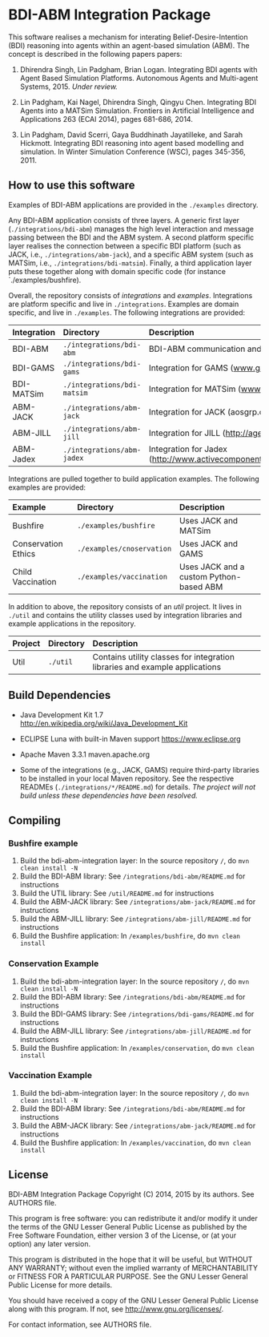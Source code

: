 # BDI-ABM Integration Package

This software realises a mechanism for interating 
Belief-Desire-Intention (BDI) reasoning into agents within an
agent-based simulation (ABM). The concept is described
in the following papers papers:

1. Dhirendra Singh, Lin Padgham, Brian Logan. 
   Integrating BDI agents with Agent Based Simulation Platforms.
   Autonomous Agents and Multi-agent Systems, 2015. 
   *Under review.*

2. Lin Padgham, Kai Nagel, Dhirendra Singh, Qingyu Chen.
   Integrating BDI Agents into a MATSim Simulation. 
   Frontiers in Artificial Intelligence and Applications 263 (ECAI 2014), 
   pages 681-686, 2014.

3. Lin Padgham, David Scerri, Gaya Buddhinath Jayatilleke, and Sarah Hickmott. 
   Integrating BDI reasoning into agent based modelling and simulation. 
   In Winter Simulation Conference (WSC), pages 345-356, 2011.



## How to use this software

Examples of BDI-ABM applications are provided in the `./examples` directory.

Any BDI-ABM application consists of three layers. A generic first layer
(`./integrations/bdi-abm`) manages the high level interaction and message
passing between the BDI and the ABM system. A second platform specific
layer realises the connection between a specific BDI platform (such as 
JACK, i.e., `./integrations/abm-jack`), and a specific ABM system (such 
as MATSim, i.e., `./integrations/bdi-matsim`). Finally, a third application
layer puts these together along with domain specific code (for instance
`./examples/bushfire). 

Overall, the repository consists of *integrations* and *examples*. Integrations
are platform specific and live in `./integrations`. Examples are domain 
specific, and live in `./examples`. The following integrations
are provided:
 
Integration   | Directory                   | Description
:-------------|:----------------------------|:----------------------------
BDI-ABM       | `./integrations/bdi-abm`    | BDI-ABM communication and data layer
BDI-GAMS      | `./integrations/bdi-gams`   | Integration for GAMS (www.gams.com) 
BDI-MATSim    | `./integrations/bdi-matsim` | Integration for MATSim (www.matsim.org)
ABM-JACK      | `./integrations/abm-jack`   | Integration for JACK (aosgrp.com/products/jack)
ABM-JILL      | `./integrations/abm-jill`   | Integration for JILL (http://agentsoz.github.io/jill)
ABM-Jadex     | `./integrations/abm-jadex`  | Integration for Jadex (http://www.activecomponents.org/bin/view/About/Features)

Integrations are pulled together to build application examples. The following
examples are provided:

Example             | Directory                  | Description
:-------------------|:---------------------------|:----------------------------
Bushfire            | `./examples/bushfire`      | Uses JACK and MATSim
Conservation Ethics | `./examples/cnoservation`  | Uses JACK and GAMS
Child Vaccination   | `./examples/vaccination`   | Uses JACK and a custom Python-based ABM

In addition to above, the repository consists of an *util* project. It lives in 
`./util` and contains the utility classes used by integration libraries and example 
applications in the repository.

Project     | Directory      | Description
:-----------|:---------------|:--------------------------------------------
Util        | `./util`       | Contains utility classes for integration libraries and example applications



<a name="Dependencies"></a>
## Build Dependencies 


* Java Development Kit 1.7 
  http://en.wikipedia.org/wiki/Java_Development_Kit

* ECLIPSE Luna with built-in Maven support
  https://www.eclipse.org

* Apache Maven 3.3.1
  maven.apache.org

* Some of the integrations (e.g., JACK, GAMS) require third-party 
  libraries to be installed in your local Maven repository. See 
  the respective READMEs (`./integrations/*/README.md`) for details.
  *The project will not build unless these dependencies have been 
   resolved.*



## Compiling


### Bushfire example

1.  Build the bdi-abm-integration layer: In the source repository `/`, do 
    `mvn clean install -N`
2.  Build the BDI-ABM library: See `/integrations/bdi-abm/README.md`
    for instructions
3.  Build the UTIL library: See `/util/README.md`
    for instructions
4.  Build the ABM-JACK library: See `/integrations/abm-jack/README.md`
    for instructions
5.  Build the ABM-JILL library: See `/integrations/abm-jill/README.md`
    for instructions
6.  Build the Bushfire application: In `/examples/bushfire`, do
    `mvn clean install`


### Conservation Example

1.  Build the bdi-abm-integration layer: In the source repository `/`, do 
    `mvn clean install -N`
2.  Build the BDI-ABM library: See `/integrations/bdi-abm/README.md`
    for instructions
3.  Build the BDI-GAMS library: See `/integrations/bdi-gams/README.md`
    for instructions
4.  Build the ABM-JILL library: See `/integrations/abm-jill/README.md`
    for instructions
5.  Build the Bushfire application: In `/examples/conservation`, do
    `mvn clean install`


### Vaccination Example

1.  Build the bdi-abm-integration layer: In the source repository `/`, do 
    `mvn clean install -N`
2.  Build the BDI-ABM library: See `/integrations/bdi-abm/README.md`
    for instructions
3.  Build the ABM-JACK library: See `/integrations/abm-jack/README.md`
    for instructions
4.  Build the Bushfire application: In `/examples/vaccination`, do
    `mvn clean install`



## License

BDI-ABM Integration Package
Copyright (C) 2014, 2015 by its authors. See AUTHORS file.

This program is free software: you can redistribute it and/or modify
it under the terms of the GNU Lesser General Public License as published by
the Free Software Foundation, either version 3 of the License, or
(at your option) any later version.

This program is distributed in the hope that it will be useful,
but WITHOUT ANY WARRANTY; without even the implied warranty of
MERCHANTABILITY or FITNESS FOR A PARTICULAR PURPOSE.  See the
GNU Lesser General Public License for more details.

You should have received a copy of the GNU Lesser General Public License
along with this program.  If not, see <http://www.gnu.org/licenses/>.

For contact information, see AUTHORS file.


